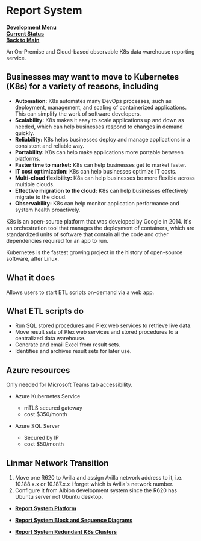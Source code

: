 # Report System

**[Development Menu](./menu.md)**\
**[Current Status](../status/weekly/current_status.md)**\
**[Back to Main](../../README.md)**

An On-Premise and Cloud-based observable K8s data warehouse reporting service.

## Businesses may want to move to Kubernetes (K8s) for a variety of reasons, including

- **Automation:** K8s automates many DevOps processes, such as deployment, management, and scaling of containerized applications. This can simplify the work of software developers.
- **Scalability:** K8s makes it easy to scale applications up and down as needed, which can help businesses respond to changes in demand quickly.
- **Reliability:** K8s helps businesses deploy and manage applications in a consistent and reliable way.
- **Portability:** K8s can help make applications more portable between platforms.
- **Faster time to market:** K8s can help businesses get to market faster.
- **IT cost optimization:** K8s can help businesses optimize IT costs.
- **Multi-cloud flexibility:** K8s can help businesses be more flexible across multiple clouds.
- **Effective migration to the cloud:** K8s can help businesses effectively migrate to the cloud.
- **Observability:** K8s can help monitor application performance and system health proactively.

K8s is an open-source platform that was developed by Google in 2014. It's an orchestration tool that manages the deployment of containers, which are standardized units of software that contain all the code and other dependencies required for an app to run.

Kubernetes is the fastest growing project in the history of open-source software, after Linux.

## What it does

Allows users to start ETL scripts on-demand via a web app.

## What ETL scripts do

- Run SQL stored procedures and Plex web services to retrieve live data.
- Move result sets of Plex web services and stored procedures to a centralized data warehouse.
- Generate and email Excel from result sets.
- Identifies and archives result sets for later use.

## Azure resources

Only needed for Microsoft Teams tab accessibility.

- Azure Kubernetes Service
  - mTLS secured gateway
  - cost $350/month

- Azure SQL Server
  - Secured by IP
  - cost $50/month

## Linmar Network Transition

1. Move one R620 to Avilla and assign Avilla network address to it, i.e. 10.188.x.x or 10.187.x.x i forget which is Avilla's network number.
2. Configure it from Albion development system since the R620 has Ubuntu server not Ubuntu desktop.

- **[Report System Platform](../../development/report_system/platform_menu.md)**

- **[Report System Block and Sequence Diagrams](../../development/report_system/sequence_block.md)**
- **[Report System Redundant K8s Clusters](../../development/report_system/report_system_redundant_k8s_clusters.md)**
